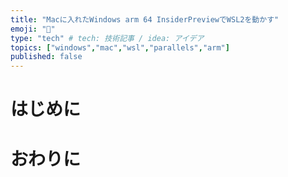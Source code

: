 ```yaml
---
title: "Macに入れたWindows arm 64 InsiderPreviewでWSL2を動かす"
emoji: "🐴"
type: "tech" # tech: 技術記事 / idea: アイデア
topics: ["windows","mac","wsl","parallels","arm"]
published: false
---
```


# はじめに

# おわりに